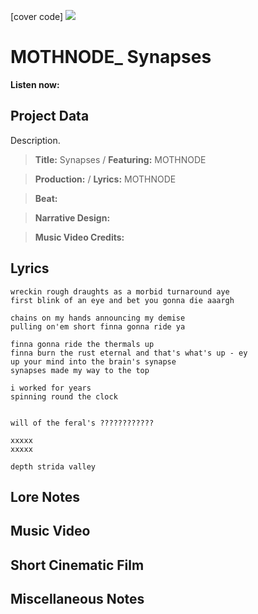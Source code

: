 [cover code] ![](57175019_319474918741616_8502199518755923887_n.jpg)

# MOTHNODE_ Synapses

**Listen now:** 

## Project Data

Description.

> **Title:** Synapses / **Featuring:** MOTHNODE

> **Production:**  / **Lyrics:** MOTHNODE

> **Beat:**

> **Narrative Design:**

> **Music Video Credits:**


## Lyrics

```
wreckin rough draughts as a morbid turnaround aye
first blink of an eye and bet you gonna die aaargh

chains on my hands announcing my demise
pulling on'em short finna gonna ride ya

finna gonna ride the thermals up
finna burn the rust eternal and that's what's up - ey
up your mind into the brain's synapse
synapses made my way to the top

i worked for years 
spinning round the clock


will of the feral's ????????????

xxxxx
xxxxx

depth strida valley

```

## Lore Notes

## Music Video

## Short Cinematic Film

## Miscellaneous Notes
